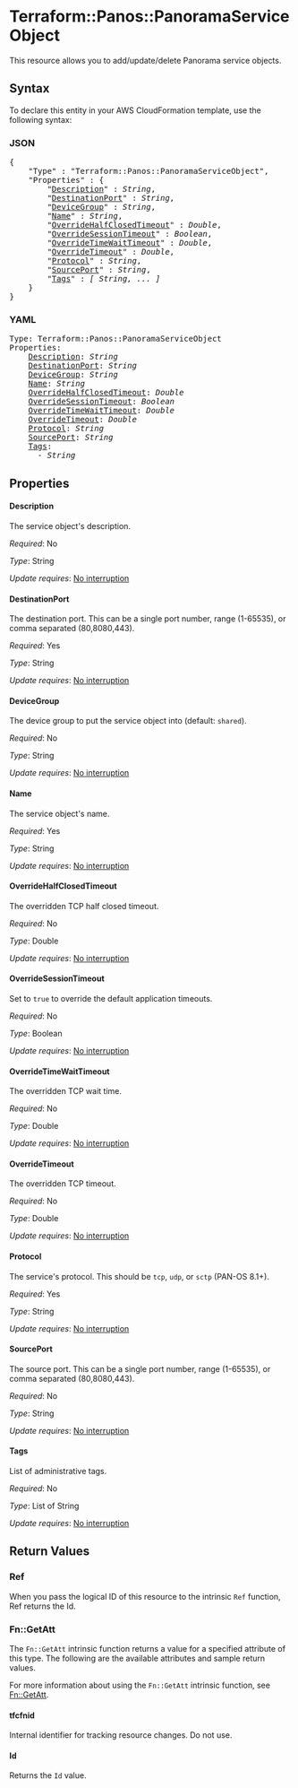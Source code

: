 # Terraform::Panos::PanoramaServiceObject

This resource allows you to add/update/delete Panorama service objects.

## Syntax

To declare this entity in your AWS CloudFormation template, use the following syntax:

### JSON

<pre>
{
    "Type" : "Terraform::Panos::PanoramaServiceObject",
    "Properties" : {
        "<a href="#description" title="Description">Description</a>" : <i>String</i>,
        "<a href="#destinationport" title="DestinationPort">DestinationPort</a>" : <i>String</i>,
        "<a href="#devicegroup" title="DeviceGroup">DeviceGroup</a>" : <i>String</i>,
        "<a href="#name" title="Name">Name</a>" : <i>String</i>,
        "<a href="#overridehalfclosedtimeout" title="OverrideHalfClosedTimeout">OverrideHalfClosedTimeout</a>" : <i>Double</i>,
        "<a href="#overridesessiontimeout" title="OverrideSessionTimeout">OverrideSessionTimeout</a>" : <i>Boolean</i>,
        "<a href="#overridetimewaittimeout" title="OverrideTimeWaitTimeout">OverrideTimeWaitTimeout</a>" : <i>Double</i>,
        "<a href="#overridetimeout" title="OverrideTimeout">OverrideTimeout</a>" : <i>Double</i>,
        "<a href="#protocol" title="Protocol">Protocol</a>" : <i>String</i>,
        "<a href="#sourceport" title="SourcePort">SourcePort</a>" : <i>String</i>,
        "<a href="#tags" title="Tags">Tags</a>" : <i>[ String, ... ]</i>
    }
}
</pre>

### YAML

<pre>
Type: Terraform::Panos::PanoramaServiceObject
Properties:
    <a href="#description" title="Description">Description</a>: <i>String</i>
    <a href="#destinationport" title="DestinationPort">DestinationPort</a>: <i>String</i>
    <a href="#devicegroup" title="DeviceGroup">DeviceGroup</a>: <i>String</i>
    <a href="#name" title="Name">Name</a>: <i>String</i>
    <a href="#overridehalfclosedtimeout" title="OverrideHalfClosedTimeout">OverrideHalfClosedTimeout</a>: <i>Double</i>
    <a href="#overridesessiontimeout" title="OverrideSessionTimeout">OverrideSessionTimeout</a>: <i>Boolean</i>
    <a href="#overridetimewaittimeout" title="OverrideTimeWaitTimeout">OverrideTimeWaitTimeout</a>: <i>Double</i>
    <a href="#overridetimeout" title="OverrideTimeout">OverrideTimeout</a>: <i>Double</i>
    <a href="#protocol" title="Protocol">Protocol</a>: <i>String</i>
    <a href="#sourceport" title="SourcePort">SourcePort</a>: <i>String</i>
    <a href="#tags" title="Tags">Tags</a>: <i>
      - String</i>
</pre>

## Properties

#### Description

The service object's description.

_Required_: No

_Type_: String

_Update requires_: [No interruption](https://docs.aws.amazon.com/AWSCloudFormation/latest/UserGuide/using-cfn-updating-stacks-update-behaviors.html#update-no-interrupt)

#### DestinationPort

The destination port.  This can be a single
port number, range (1-65535), or comma separated (80,8080,443).

_Required_: Yes

_Type_: String

_Update requires_: [No interruption](https://docs.aws.amazon.com/AWSCloudFormation/latest/UserGuide/using-cfn-updating-stacks-update-behaviors.html#update-no-interrupt)

#### DeviceGroup

The device group to put the service object into
(default: `shared`).

_Required_: No

_Type_: String

_Update requires_: [No interruption](https://docs.aws.amazon.com/AWSCloudFormation/latest/UserGuide/using-cfn-updating-stacks-update-behaviors.html#update-no-interrupt)

#### Name

The service object's name.

_Required_: Yes

_Type_: String

_Update requires_: [No interruption](https://docs.aws.amazon.com/AWSCloudFormation/latest/UserGuide/using-cfn-updating-stacks-update-behaviors.html#update-no-interrupt)

#### OverrideHalfClosedTimeout

The overridden
TCP half closed timeout.

_Required_: No

_Type_: Double

_Update requires_: [No interruption](https://docs.aws.amazon.com/AWSCloudFormation/latest/UserGuide/using-cfn-updating-stacks-update-behaviors.html#update-no-interrupt)

#### OverrideSessionTimeout

Set to `true` to
override the default application timeouts.

_Required_: No

_Type_: Boolean

_Update requires_: [No interruption](https://docs.aws.amazon.com/AWSCloudFormation/latest/UserGuide/using-cfn-updating-stacks-update-behaviors.html#update-no-interrupt)

#### OverrideTimeWaitTimeout

The overridden
TCP wait time.

_Required_: No

_Type_: Double

_Update requires_: [No interruption](https://docs.aws.amazon.com/AWSCloudFormation/latest/UserGuide/using-cfn-updating-stacks-update-behaviors.html#update-no-interrupt)

#### OverrideTimeout

The overridden TCP timeout.

_Required_: No

_Type_: Double

_Update requires_: [No interruption](https://docs.aws.amazon.com/AWSCloudFormation/latest/UserGuide/using-cfn-updating-stacks-update-behaviors.html#update-no-interrupt)

#### Protocol

The service's protocol.  This should be `tcp`,
`udp`, or `sctp` (PAN-OS 8.1+).

_Required_: Yes

_Type_: String

_Update requires_: [No interruption](https://docs.aws.amazon.com/AWSCloudFormation/latest/UserGuide/using-cfn-updating-stacks-update-behaviors.html#update-no-interrupt)

#### SourcePort

The source port.  This can be a single port
number, range (1-65535), or comma separated (80,8080,443).

_Required_: No

_Type_: String

_Update requires_: [No interruption](https://docs.aws.amazon.com/AWSCloudFormation/latest/UserGuide/using-cfn-updating-stacks-update-behaviors.html#update-no-interrupt)

#### Tags

List of administrative tags.

_Required_: No

_Type_: List of String

_Update requires_: [No interruption](https://docs.aws.amazon.com/AWSCloudFormation/latest/UserGuide/using-cfn-updating-stacks-update-behaviors.html#update-no-interrupt)

## Return Values

### Ref

When you pass the logical ID of this resource to the intrinsic `Ref` function, Ref returns the Id.

### Fn::GetAtt

The `Fn::GetAtt` intrinsic function returns a value for a specified attribute of this type. The following are the available attributes and sample return values.

For more information about using the `Fn::GetAtt` intrinsic function, see [Fn::GetAtt](https://docs.aws.amazon.com/AWSCloudFormation/latest/UserGuide/intrinsic-function-reference-getatt.html).

#### tfcfnid

Internal identifier for tracking resource changes. Do not use.

#### Id

Returns the <code>Id</code> value.

